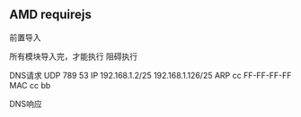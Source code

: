 ## AMD requirejs
前置导入

所有模块导入完，才能执行
阻碍执行

DNS请求
UDP 789 53
IP 192.168.1.2/25       192.168.1.126/25
ARP   cc           FF-FF-FF-FF
MAC  cc            bb

DNS响应
